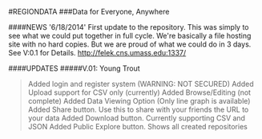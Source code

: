#REGIONDATA
###Data for Everyone, Anywhere

####NEWS
'6/18/2014'
First update to the repository. This was simply to see what we could put together
in full cycle. We're basically a file hosting site with no hard copies.
But we are proud of what we could do in 3 days.
See V:0.1 for Details. http://felek.cns.umass.edu:1337/

####UPDATES
#####V.01: Young Trout
> Added login and register system (WARNING: NOT SECURED)
> Added Upload support for CSV only (currently)
> Added Browse/Editing (not complete)
> Added Data Viewing Option (Only line graph is available)
> Added Share button. Use this to share with your friends the URL to your data
> Added Download button. Currently supporting CSV and JSON
> Added Public Explore button. Shows all created repositories

